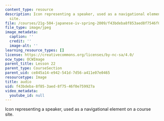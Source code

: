 ```yaml
---
content_type: resource
description: Icon representing a speaker, used as a navigational element on a course
  site.
file: /courses/21g-504-japanese-iv-spring-2009/f43bdeba8f853aed8f7546f0e759927a_audio.jpg
file_type: image/jpeg
image_metadata:
  caption: ''
  credit: ''
  image-alt: ''
learning_resource_types: []
license: https://creativecommons.org/licenses/by-nc-sa/4.0/
ocw_type: OCWImage
parent_title: Lesson 22
parent_type: CourseSection
parent_uid: ce845a14-e942-541d-7d56-a411e07e0465
resourcetype: Image
title: audio
uid: f43bdeba-8f85-3aed-8f75-46f0e759927a
video_metadata:
  youtube_id: null
---
```

Icon representing a speaker, used as a navigational element on a course site.
